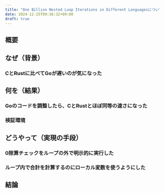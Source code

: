 ```yaml
---
title: "One Billion Nested Loop Iterations in Different Languagesについて調べてみた"
date: 2024-12-25T09:36:32+09:00
draft: true
---
```


<!--
## テーマ
* なぜ（背景）
  * CとRustに比べてGoが遅いのが気になった

* 何を（結果）
  * Goのコードを調整したら、CとRustとほぼ同等の速さになった

* どうやって（実現の手段）
  * 0除算チェックをループの外で明示的に実行した
  * ループ内で合計を計算するのにローカル変数を使うようにした

## アウトライン
-->
## 概要
## なぜ（背景）
### CとRustに比べてGoが遅いのが気になった
## 何を（結果）
### Goのコードを調整したら、CとRustとほぼ同等の速さになった
### 検証環境
## どうやって（実現の手段）
### 0除算チェックをループの外で明示的に実行した
### ループ内で合計を計算するのにローカル変数を使うようにした
## 結論

<!--
## はじめに

https://x.com/jalva_dev/status/1871480949332197706 のポストを見て、CとRustに比べてGoが遅いのが気になったので調べてみましたが、原因は私にはわかりませんでした。

調べたことをメモしておきます。

* 上記のポストのアニメーション: https://benjdd.com/languages/
* GitHubレポジトリ: https://github.com/bddicken/languages

なお、 https://news.ycombinator.com/item?id=42250205 でも指摘されていますが、このようなマイクロベンチマークは何を計測しているかをよく確認したほうがよいです。

## このベンチマークではCLIの実行時間を計っている

https://github.com/bddicken/languages/blob/1b18dd2126ff226e8e01ec28834e70d2be8a5f2f/run.sh#L32 を見ると [sharkdp/hyperfine: A command-line benchmarking tool](https://github.com/sharkdp/hyperfine) でCLIの実行時間を計測しています。

ですので、ランタイムの起動に時間がかかる言語ではそれも含んだ時間になります。

## 手元でビルドして試してみる

https://github.com/hnakamur/languages-microbenchmarks/commit/cc48087f147b6b3f2f93d678a7f9b6b03831bf13 のように変更して試しました。

C、Go、Rustのコンパイルの箇所のみ以下に抜粋します。

```
compile 'c' 'clang -O3 c/code.c -o c/code'
compile 'go' 'go build -ldflags "-s -w" -o go/code go/code.go'
compile 'rust' 'cargo build --manifest-path rust/Cargo.toml --release'
```

Rustは下記と上記の2行になっていましたが、上記のほうだけで試しました。
```
compile 'rust' 'RUSTFLAGS="-Zlocation-detail=none" cargo +nightly build --manifest-path rust/Cargo.toml --release'
```

Goは上記のスクリプトだと`-ldflags "-s -w"`の箇所がシェルスクリプト内のcompile関数で適切に展開できずコンパイルがエラーになってしまうため、手動で`go build -ldflags "-s -w" -o go/code go/code.go`でビルドする必要がありました。

loopディレクトリに移動し、`../compile.sh`を実行してコンパイルします。下記ではGoのコンパイルが失敗してるのを分かるように`bash -x`をつけて実行しています。
```
$ cd loop
$ bash -x ../compile.sh
+ compile c 'clang -O3 c/code.c -o c/code'
+ '[' -d c ']'
+ echo ''

+ echo 'Compiling c'
Compiling c
+ clang -O3 c/code.c -o c/code
+ result=0
+ '[' 0 -eq 1 ']'
+ compile go 'go build -ldflags "-s -w" -o go/code go/code.go'
+ '[' -d go ']'
+ echo ''

+ echo 'Compiling go'
Compiling go
+ go build -ldflags '"-s' '-w"' -o go/code go/code.go
+ result=2
+ '[' 2 -eq 1 ']'
+ compile rust 'cargo build --manifest-path rust/Cargo.toml --release'
+ '[' -d rust ']'
+ echo ''

+ echo 'Compiling rust'
Compiling rust
+ cargo build --manifest-path rust/Cargo.toml --release
+ result=0
+ '[' 0 -eq 1 ']'
```

`go/code.go`のビルドを手動で実行します。
```
$ go build -ldflags "-s -w" -o go/code go/code.go
```

ベンチマークスクリプトを実行します。
```
$ ../run.sh

Checking C
Check passed
Benchmarking C
Benchmark 1: ./c/code 40
  Time (mean ± σ):      1.117 s ±  0.000 s    [User: 1.116 s, System: 0.000 s]
  Range (min … max):    1.117 s …  1.118 s    3 runs

Checking Go
Check passed
Benchmarking Go
Benchmark 1: ./go/code 40
  Time (mean ± σ):      1.252 s ±  0.000 s    [User: 1.251 s, System: 0.002 s]
  Range (min … max):    1.251 s …  1.252 s    3 runs

Checking Rust
Check passed
Benchmarking Rust
Benchmark 1: ./rust/target/release/code 40
  Time (mean ± σ):      1.116 s ±  0.001 s    [User: 1.115 s, System: 0.000 s]
  Range (min … max):    1.115 s …  1.117 s    3 runs

```

CとRustは同程度ですが、Goは約0.14秒遅いです。

## Goのベンチマークコードの乱数生成とループの処理時間を計測

[loops/go/code.go](https://github.com/hnakamur/languages-microbenchmarks/blob/1b18dd2126ff226e8e01ec28834e70d2be8a5f2f/loops/go/code.go)は最初に乱数を1つ生成して、それから1万と10万の2重ループの処理を実行しています。

https://github.com/hnakamur/languages-microbenchmarks/commit/b831bce0209daea7597a5c2114317e1989336772 で2つの処理の時間を計ってみました。
`rand=4.585µs, loop=1.272208584s`とほぼループ処理の時間になっており、乱数生成の時間は無視できるレベルでした。

## アセンブラのコードを見比べてみる

https://github.com/hnakamur/languages-microbenchmarks/commit/0ade38ea0d6c71ce825db88cbb4024044258fa3d のコミットで確認しました。

`objdump -d -S`でソースコード入りでディスアセンブルするために以下の変更をしました。

* Cは`clang`に`-g`オプションを指定
* Rustは`Cargo.toml`の`[profile.release]`の`strip`を`false`に変更し、`debug = true`を追加
* Goは`-ldflags '"-s' '-w"'`なしでビルド

https://manpages.ubuntu.com/manpages/noble/en/man1/ld.1.html によると`-s`が`--strip-all`なのでこれだけ外せば良さそうでした。

```
       -s
       --strip-all
           Omit all symbol information from the output file.
```

```
       -w
       --no-warnings
           Do not display any warning or error messages.  This overrides --fatal-warnings if it
           has been enabled.  This option can be used when it is known that the output binary
           will not work, but there is still a need to create it.
```

上記のようにビルドして、下記のコマンドでディスアセンブルしました。

```
$ objdump -d -S --no-show-raw-insn go/code > go/code.s
$ objdump -d -S --no-show-raw-insn c/code > c/code.s
$ objdump -d -S --no-show-raw-insn rust/target/release/code > rust/code.s
```

上記のファイルの一部の範囲のリンクを貼ろうと思ったのですが、ファイルが大きすぎて無理でした。
そこでmain関数の部分のみを下記に抜粋します。

```text {linenos=inline}
func main() {
  4916e0:	mov    %rsp,%r12
  4916e3:	sub    $0x9c08,%r12
  4916ea:	jb     491831 <main.main+0x151>
  4916f0:	cmp    0x10(%r14),%r12
  4916f4:	jbe    491831 <main.main+0x151>
  4916fa:	push   %rbp
  4916fb:	mov    %rsp,%rbp
  4916fe:	sub    $0x9c80,%rsp
  input, e := strconv.Atoi(os.Args[1]) // Get an input number from the command line
  491705:	mov    0xc742c(%rip),%rcx        # 558b38 <os.Args+0x8>
  49170c:	cmp    $0x1,%rcx
  491710:	jbe    491826 <main.main+0x146>
  491716:	mov    0xc7413(%rip),%rcx        # 558b30 <os.Args>
  49171d:	mov    0x10(%rcx),%rax
  491721:	mov    0x18(%rcx),%rbx
  491725:	call   471540 <strconv.Atoi>
  if e != nil { panic(e) }
  49172a:	test   %rbx,%rbx
  49172d:	jne    491815 <main.main+0x135>
  input, e := strconv.Atoi(os.Args[1]) // Get an input number from the command line
  491733:	mov    %rax,0x9c68(%rsp)
  u := int32(input)
  r := rand.Int31n(10000)              // Get a random number 0 <= r < 10k
  49173b:	mov    $0x2710,%eax
  491740:	call   4910c0 <math/rand.Int31n>
  var a[10000]int32                      // Array of 10k elements initialized to 0
  491745:	lea    0x28(%rsp),%rdi
  49174a:	mov    $0x1388,%ecx             ## 0x1388 = 5000
  49174f:	mov    %eax,%edx
  491751:	xor    %eax,%eax
  491753:	rep stos %rax,%es:(%rdi)
  for i := int32(0); i < 10000; i++ {         // 10k outer loop iterations
  491756:	mov    0x9c68(%rsp),%rcx
  49175e:	xor    %eax,%eax
  491760:	jmp    49176b <main.main+0x8b>
    for j := int32(0); j < 100000; j++ {      // 100k inner loop iterations, per outer loop iteration
      a[i] = a[i] + j%u                // Simple sum
    }
    a[i] += r                          // Add a random value to each element in array
  491762:	movslq %eax,%rbx
  491765:	add    %edx,0x28(%rsp,%rbx,4)
  for i := int32(0); i < 10000; i++ {         // 10k outer loop iterations
  491769:	inc    %eax
  49176b:	cmp    $0x2710,%eax
  491770:	jge    491779 <main.main+0x99>
  491772:	xor    %ebx,%ebx
    for j := int32(0); j < 100000; j++ {      // 100k inner loop iterations, per outer loop iteration
  491774:	jmp    491800 <main.main+0x120>
  }
  fmt.Println(a[r])                    // Print out a single element from the array
  491779:	movups %xmm15,0x9c70(%rsp)
  491782:	movslq %edx,%rax
  491785:	cmp    $0x2710,%rax
  49178b:	jae    4917d9 <main.main+0xf9>
  49178d:	mov    0x28(%rsp,%rax,4),%eax
  491791:	call   40a560 <runtime.convT32>
  491796:	lea    0x92e3(%rip),%rcx        # 49aa80 <type:*+0x8a80>
  49179d:	mov    %rcx,0x9c70(%rsp)
  4917a5:	mov    %rax,0x9c78(%rsp)
	return Fprintln(os.Stdout, a...)
  4917ad:	mov    0xc70bc(%rip),%rbx        # 558870 <os.Stdout>
  4917b4:	lea    0x4601d(%rip),%rax        # 4d77d8 <go:itab.*os.File,io.Writer>
  4917bb:	lea    0x9c70(%rsp),%rcx
  4917c3:	mov    $0x1,%edi
  4917c8:	mov    %rdi,%rsi
  4917cb:	call   48bd20 <fmt.Fprintln>
}
  4917d0:	add    $0x9c80,%rsp
  4917d7:	pop    %rbp
  4917d8:	ret
  fmt.Println(a[r])                    // Print out a single element from the array
  4917d9:	mov    $0x2710,%ecx
  4917de:	xchg   %ax,%ax
  4917e0:	call   46be20 <runtime.panicIndex>
      a[i] = a[i] + j%u                // Simple sum
  4917e5:	movslq %eax,%rsi
  for i := int32(0); i < 10000; i++ {         // 10k outer loop iterations
  4917e8:	mov    %eax,%edi
      a[i] = a[i] + j%u                // Simple sum
  4917ea:	mov    %ebx,%eax
  r := rand.Int31n(10000)              // Get a random number 0 <= r < 10k
  4917ec:	mov    %edx,%r8d
      a[i] = a[i] + j%u                // Simple sum
  4917ef:	cltd
  4917f0:	idiv   %ecx
  4917f2:	add    %edx,0x28(%rsp,%rsi,4)
    for j := int32(0); j < 100000; j++ {      // 100k inner loop iterations, per outer loop iteration
  4917f6:	inc    %ebx
      a[i] = a[i] + j%u                // Simple sum
  4917f8:	mov    %edi,%eax
    a[i] += r                          // Add a random value to each element in array
  4917fa:	mov    %r8d,%edx
  4917fd:	nopl   (%rax)
    for j := int32(0); j < 100000; j++ {      // 100k inner loop iterations, per outer loop iteration
  491800:	cmp    $0x186a0,%ebx
  491806:	jge    491762 <main.main+0x82>
      a[i] = a[i] + j%u                // Simple sum
  49180c:	test   %ecx,%ecx
  49180e:	jne    4917e5 <main.main+0x105>
  491810:	call   430c00 <runtime.panicdivide>
  if e != nil { panic(e) }
  491815:	je     49181b <main.main+0x13b>
  491817:	mov    0x8(%rbx),%rbx
  49181b:	mov    %rbx,%rax
  49181e:	mov    %rcx,%rbx
  491821:	call   464ba0 <runtime.gopanic>
  input, e := strconv.Atoi(os.Args[1]) // Get an input number from the command line
  491826:	mov    $0x1,%eax
  49182b:	call   46be20 <runtime.panicIndex>
  491830:	nop
func main() {
  491831:	call   469d00 <runtime.morestack_noctxt.abi0>
  491836:	jmp    4916e0 <main.main>

000000000049183b <runtime.etext>:
  49183b:	int3
```

* 491751で`xor %eax,%eax`でeaxを0にしているのが外側のforループの`i := int32(0)`に対応。違うかも。
* 491772で`xor %ebx,%ebx`でebxを0にしているのが内側のforループの`j := int32(0)`に対応。
* 4917f0の`idiv %ecx`が`j%u`に対応。
* 491800、491806が内側のforループの繰り返しに対応。
* 49180c、49180eが外側のforループの繰り返しに対応。

変数
| アドレス | バイト数オフセット |変数 |
| ---------|--------------|----------------|
| 0x28(%rsp) | - | var a[10000]int32 |
| 0x9c68(%rsp) | 40000 | input, u |
| 0x9c70(%rsp) | 8 | | i |
| 0x9c78(%rsp) | 8 | | j |

* 49174f:	`mov    %eax,%edx` // %edx = r

* 491756: `mov    0x9c68(%rsp),%rcx` // %rcx = u
* 49175e: `xor    %eax,%eax` // for i := int32(0)
* 491760: `jmp    49176b <main.main+0x8b>`

* 49176b: `cmp    $0x2710,%eax` // i < 10000
* 491770:	`jge    491779 <main.main+0x99>`
* 491772:	`xor    %ebx,%ebx` // for j := int32(0)
* 491774:	`jmp    491800 <main.main+0x120>`
* 491779:	`movups %xmm15,0x9c70(%rsp)` 




ループ回数の1万と10万は、16進数ではそれぞれ0x2710と0x186a0。
```
$ printf "0x2710=%d, 0x186a0=%d\n" 0x2710 0x186a0
0x2710=10000, 0x186a0=100000
```
-->
